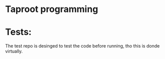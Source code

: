 # Taproot programming

# Tests:
The test repo is desinged to test the code before running, tho this is donde virtually. 
